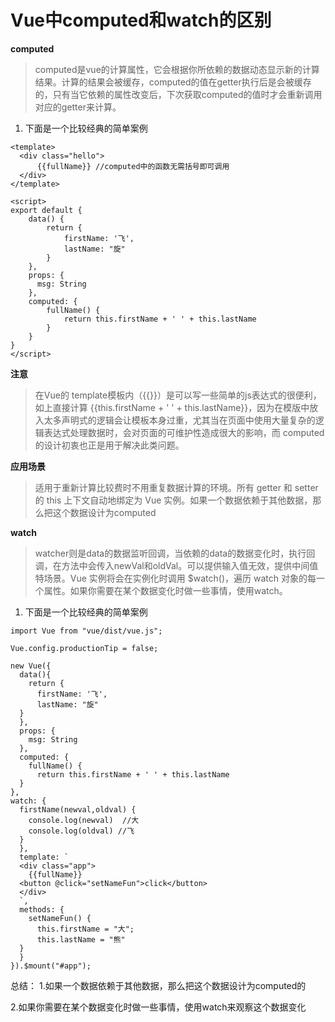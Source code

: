 # Vue中computed和watch的区别

**computed**
> computed是vue的计算属性，它会根据你所依赖的数据动态显示新的计算结果。计算的结果会被缓存，computed的值在getter执行后是会被缓存的，只有当它依赖的属性改变后，下次获取computed的值时才会重新调用对应的getter来计算。


1. 下面是一个比较经典的简单案例


```JS
<template>
  <div class="hello">
      {{fullName}} //computed中的函数无需括号即可调用
  </div>
</template>

<script>
export default {
    data() {
        return {
            firstName: '飞',
            lastName: "旋"
        }
    },
    props: {
      msg: String
    },
    computed: {
        fullName() {
            return this.firstName + ' ' + this.lastName
        }
    }
}
</script>
```


**注意**
>在Vue的 template模板内（{{}}）是可以写一些简单的js表达式的很便利，如上直接计算 {{this.firstName + ' ' + this.lastName}}，因为在模版中放入太多声明式的逻辑会让模板本身过重，尤其当在页面中使用大量复杂的逻辑表达式处理数据时，会对页面的可维护性造成很大的影响，而 computed 的设计初衷也正是用于解决此类问题。


**应用场景**
>适用于重新计算比较费时不用重复数据计算的环境。所有 getter 和 setter 的 this 上下文自动地绑定为 Vue 实例。如果一个数据依赖于其他数据，那么把这个数据设计为computed


**watch**

>watcher则是data的数据监听回调，当依赖的data的数据变化时，执行回调，在方法中会传入newVal和oldVal。可以提供输入值无效，提供中间值 特场景。Vue 实例将会在实例化时调用 $watch()，遍历 watch 对象的每一个属性。如果你需要在某个数据变化时做一些事情，使用watch。


1. 下面是一个比较经典的简单案例


```JS
import Vue from "vue/dist/vue.js";

Vue.config.productionTip = false;

new Vue({
  data(){
    return {
      firstName: '飞',
      lastName: "旋"
  }
  },
  props: {
    msg: String
  },
  computed: {
    fullName() {
      return this.firstName + ' ' + this.lastName
  }
},
watch: {
  firstName(newval,oldval) {
    console.log(newval)  //大
    console.log(oldval) //飞
  }
  },
  template: `
  <div class="app">
    {{fullName}}
  <button @click="setNameFun">click</button>
  </div>
  `,
  methods: {
    setNameFun() {
      this.firstName = "大";
      this.lastName = "熊"
  }
  }
}).$mount("#app");
```


总结： 
1.如果一个数据依赖于其他数据，那么把这个数据设计为computed的  

2.如果你需要在某个数据变化时做一些事情，使用watch来观察这个数据变化
